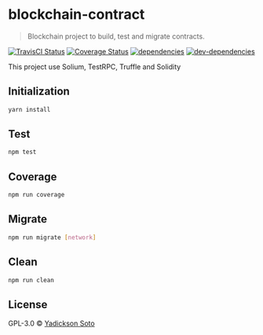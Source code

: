 # blockchain-contract
> Blockchain project to build, test and migrate contracts.


[![TravisCI Status][travis-image]][travis-url]
[![Coverage Status][coveralls-image]][coveralls-url]
[![dependencies][dependencies-image]][dependencies-url]
[![dev-dependencies][dev-dependencies-image]][dev-dependencies-url]


This project use Solium, TestRPC, Truffle and Solidity

## Initialization

```bash
yarn install
```

## Test

```bash
npm test
```

## Coverage

```bash
npm run coverage
```

## Migrate

```bash
npm run migrate [network]
```

## Clean

```bash
npm run clean
```

## License

GPL-3.0 © [Yadickson Soto](https://github.com/yadickson)


[travis-image]: https://travis-ci.org/yadickson/blockchain-contract.svg
[travis-url]: https://travis-ci.org/yadickson/blockchain-contract

[coveralls-image]: https://coveralls.io/repos/github/yadickson/blockchain-contract/badge.svg
[coveralls-url]: https://coveralls.io/github/yadickson/blockchain-contract

[dependencies-image]: https://david-dm.org/yadickson/blockchain-contract/status.svg
[dependencies-url]: https://david-dm.org/yadickson/blockchain-contract?view=list

[dev-dependencies-image]: https://david-dm.org/yadickson/blockchain-contract/dev-status.svg
[dev-dependencies-url]: https://david-dm.org/yadickson/blockchain-contract?type=dev&view=list

